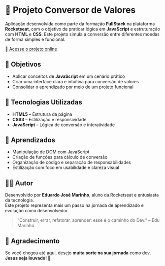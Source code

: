 # 💱 Projeto Conversor de Valores

Aplicação desenvolvida como parte da formação **FullStack** na plataforma **Rocketseat**, com o objetivo de praticar lógica em **JavaScript** e estruturação com **HTML** e **CSS**. Este projeto simula a conversão entre diferentes moedas de forma simples e funcional.

🔗 [Acesse o projeto online](https://edujmarinho.github.io/Projeto-Conversor-de-valores/)

## 🎯 Objetivos

- Aplicar conceitos de **JavaScript** em um cenário prático  
- Criar uma interface clara e intuitiva para conversão de valores  
- Consolidar o aprendizado por meio de um projeto funcional  

## 🚀 Tecnologias Utilizadas

- **HTML5** – Estrutura da página  
- **CSS3** – Estilização e responsividade  
- **JavaScript** – Lógica de conversão e interatividade  

## 🧠 Aprendizados

- Manipulação de DOM com JavaScript  
- Criação de funções para cálculo de conversão  
- Organização de código e separação de responsabilidades  
- Estilização com foco em usabilidade e clareza visual  

## 🙋‍♂️ Autor

Desenvolvido por **Eduardo José Marinho**, aluno da Rocketseat e entusiasta da tecnologia.  
Este projeto representa mais um passo na jornada de aprendizado e evolução como desenvolvedor.

> “Construir, errar, refatorar, aprender: esse é o caminho do Dev.” – Edu Marinho

## 🙌 Agradecimento

Se você chegou até aqui, desejo **muita sorte na sua jornada** como dev.  
**Jesus seja louvado! 🙏**
